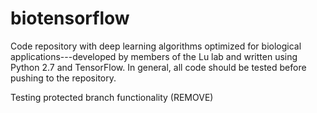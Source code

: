 # biotensorflow

Code repository with deep learning algorithms optimized for biological applications---developed by members of the Lu lab and written using Python 2.7 and TensorFlow. In general, all code should be tested before pushing to the repository.

Testing protected branch functionality (REMOVE)
